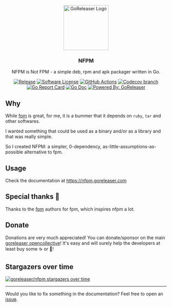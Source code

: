<p align="center">
  <img alt="GoReleaser Logo" src="https://avatars2.githubusercontent.com/u/24697112?v=3&s=200" height="140" />
  <h3 align="center">NFPM</h3>
  <p align="center">NFPM is Not FPM - a simple deb, rpm and apk packager written in Go.</p>
  <p align="center">
    <a href="https://github.com/goreleaser/nfpm/releases/latest"><img alt="Release" src="https://img.shields.io/github/release/goreleaser/nfpm.svg?style=for-the-badge"></a>
    <a href="/LICENSE.md"><img alt="Software License" src="https://img.shields.io/badge/license-MIT-brightgreen.svg?style=for-the-badge"></a>
    <a href="https://github.com/goreleaser/nfpm/actions?workflow=build"><img alt="GitHub Actions" src="https://img.shields.io/github/workflow/status/goreleaser/nfpm/build?style=for-the-badge"></a>
    <a href="https://codecov.io/gh/goreleaser/nfpm"><img alt="Codecov branch" src="https://img.shields.io/codecov/c/github/goreleaser/nfpm/master.svg?style=for-the-badge"></a>
    <a href="https://goreportcard.com/report/github.com/goreleaser/nfpm"><img alt="Go Report Card" src="https://goreportcard.com/badge/github.com/goreleaser/nfpm?style=for-the-badge"></a>
    <a href="http://godoc.org/github.com/goreleaser/nfpm"><img alt="Go Doc" src="https://img.shields.io/badge/godoc-reference-blue.svg?style=for-the-badge"></a>
    <a href="https://github.com/goreleaser"><img alt="Powered By: GoReleaser" src="https://img.shields.io/badge/powered%20by-goreleaser-green.svg?style=for-the-badge"></a>
  </p>
</p>

## Why

While [fpm][] is great, for me, it is a bummer that it depends on `ruby`, `tar`
and other softwares.

I wanted something that could be used as a binary and/or as a library and that
was really simple.

So I created NFPM: a simpler, 0-dependency, as-little-assumptions-as-possible alternative to fpm.

## Usage

Check the documentation at https://nfpm.goreleaser.com

## Special thanks 🙏

Thanks to the [fpm][] authors for fpm, which inspires nfpm a lot.

## Donate

Donations are very much appreciated! You can donate/sponsor on the main
[goreleaser opencollective](https://opencollective.com/goreleaser)! It's
easy and will surely help the developers at least buy some ☕️ or 🍺!

## Stargazers over time

[![goreleaser/nfpm stargazers over time](https://starcharts.herokuapp.com/goreleaser/nfpm.svg)](https://starcharts.herokuapp.com/goreleaser/nfpm)

---

Would you like to fix something in the documentation? Feel free to open an [issue](https://github.com/goreleaser/nfpm/issues).

[goreleaser]: https://goreleaser.com/#linux_packages.nfpm
[fpm]: https://github.com/jordansissel/fpm
